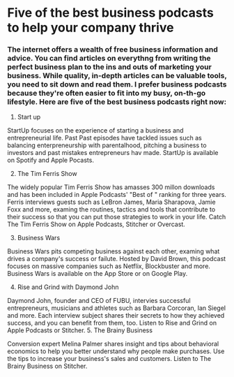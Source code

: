 # Five of the best business podcasts to help your company thrive

### The internet offers a wealth of free business information and advice. You can find articles on everythng from writing the perfect business plan to the ins and outs of marketing your business. While quality, in-depth articles can be valuable tools, you need to sit down and read them. I prefer business podcasts because they're often easier to fit into my busy, on-th-go lifestyle. Here are five of the best business podcasts right now:

1. Start up

StartUp focuses on the experience of starting a business and entrepreneurial life. Past Past episodes have tackled issues such as balancing enterpreneurship with parentalhood, pitching a business to investors and past mistakes entrepreneurs hav made. StartUp is available on Spotify and Apple Pocasts.

2. The Tim Ferris Show

The widely popular Tim Ferris Show has amasses 300 millon downloads and has been included in Apple Podcasts' "Best of " ranking for three years. Ferris interviews guests such as LeBron James, Maria Sharapova, Jamie Foxx and more, examing  the routines, tactics and tools that contribute to their success so that you can put those strategies to work in your life. Catch The Tim Ferris Show on Apple Podcasts, Stitcher or Overcast.

3. Business Wars

Business Wars pits competing business against each other, examing what drives a company's success or failute. Hosted by David Brown, this podcast focuses on massive companies such as Netflix, Blockbuster and more. Business Wars is available on the App Store or on Google Play.

4. Rise and Grind with Daymond John

Daymond John, founder and CEO of FUBU, intervies successful entrepreneurs, musicians and athletes such as Barbara Corcoran, Ian Siegel and more. Each interview subject shares their secrets to how they achieved success, and you can benefit from them, too. Listen to Rise and Grind on Apple Podcasts or Stitcher.
5. The Brainy Business

Conversion expert Melina Palmer shares insight and tips about behavioral economics to help you better understand why people make purchases. Use the tips to increase your business's sales and customers. Listen to The Brainy Business on Stitcher.
